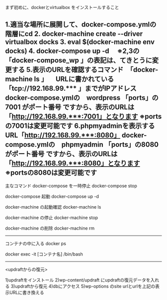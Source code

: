 まず初めに、dockerとvirtualbox をインストールすること

1.適当な場所に展開して、docker-compose.ymlの階層にcd
2. docker-machine create --driver virtualbox docks
3. eval $(docker-machine env docks)
4. docker-compose up -d
　※2,3の 「docker-compose_wp 」の表記は、てきとうに変更する
5.表示のURLを確認するコマンド　「docker-machine ls 」
　URLに書かれている「tcp://192.168.99.*** 」までがIPアドレス
 docker-compose.ymlの　wordpress 「ports」の7001 がポート番号
 ですから、表示のURLは　「http://192.168.99.***:7001」となります
 ※portsの7001は変更可能です
6.phpmyadminを表示するURL「http://192.168.99.***:8080」 
 docker-compose.ymlの　phpmyadmin 「ports」の8080 がポート番号
 ですから、表示のURLは　「http://192.168.99.***:8080」となります
 ※portsの8080は変更可能です
　
---------------
主なコマンド
docker-compose を一時停止
 docker-compose stop
 
docker-compose 起動
 docker-compose up -d

docker-machine の起動確認
 docker-machine ls

docker-machine の停止
 docker-machine stop

docker-machine の削除
 docker-machine rm


--------
コンテナの中に入る
 docker ps

 docker exec -it [コンテナ名] /bin/bash


 --------
 <updraftからの復元>

1)updraftをインストール
2)wp-content/updraft にupdraftの復元データを入れる
3)updraftから復元
4)dbにアクセス
5)wp-options のsite urlとurlを上記の表示URLに書き換える
